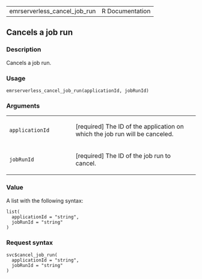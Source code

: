 <table style="width: 100%;">
<tbody>
<tr class="odd">
<td>emrserverless_cancel_job_run</td>
<td style="text-align: right;">R Documentation</td>
</tr>
</tbody>
</table>

## Cancels a job run

### Description

Cancels a job run.

### Usage

    emrserverless_cancel_job_run(applicationId, jobRunId)

### Arguments

<table>
<colgroup>
<col style="width: 35%" />
<col style="width: 65%" />
</colgroup>
<tbody>
<tr class="odd">
<td><code
id="emrserverless_cancel_job_run_:_applicationId">applicationId</code></td>
<td><p>[required] The ID of the application on which the job run will be
canceled.</p></td>
</tr>
<tr class="even">
<td><code
id="emrserverless_cancel_job_run_:_jobRunId">jobRunId</code></td>
<td><p>[required] The ID of the job run to cancel.</p></td>
</tr>
</tbody>
</table>

### Value

A list with the following syntax:

    list(
      applicationId = "string",
      jobRunId = "string"
    )

### Request syntax

    svc$cancel_job_run(
      applicationId = "string",
      jobRunId = "string"
    )
